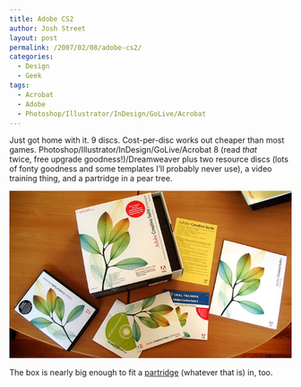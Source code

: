 ```yaml
---
title: Adobe CS2
author: Josh Street
layout: post
permalink: /2007/02/08/adobe-cs2/
categories:
  - Design
  - Geek
tags:
  - Acrobat
  - Adobe
  - Photoshop/Illustrator/InDesign/GoLive/Acrobat
---
```

Just got home with it. 9 discs. Cost-per-disc works out cheaper than most games. Photoshop/Illustrator/InDesign/GoLive/Acrobat 8 (read *that*  
twice, free upgrade goodness!)/Dreamweaver plus two resource discs (lots of fonty goodness and some templates I&#8217;ll probably never use), a video training thing, and a partridge in a pear tree.

![Adobe CS2 Premium Academic Edition Asia Pacific/Australia region][1]

The box is nearly big enough to fit a [partridge][2] (whatever that is) in, too.

 [1]: /blog/wp-content/2007/02/adobecs2.jpg
 [2]: http://en.wikipedia.org/wiki/Partridge